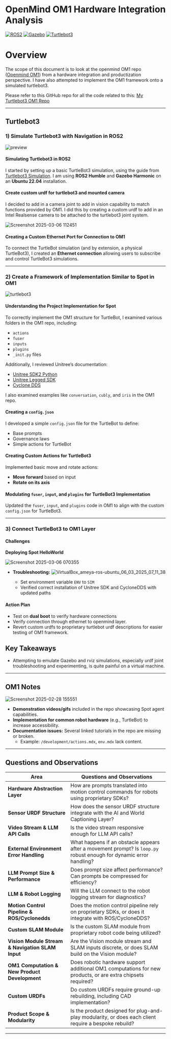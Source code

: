 # OpenMind OM1 Hardware Integration Analysis

[![ROS2](https://img.shields.io/badge/ROS2-Humble-blue)](https://docs.ros.org/en/humble/index.html)
[![Gazebo](https://img.shields.io/badge/Gazebo-Simulation-orange)](https://gazebosim.org/)
[![Turtlebot3](https://img.shields.io/badge/Turtlebot3-Robot-green)](https://emanual.robotis.com/docs/en/platform/turtlebot3/overview/)


# Overview

The scope of this document is to look at the openmind OM1 repo  ([Openmind OM1](https://github.com/OpenmindAGI/OM1)) from a hardware integration and productization perspective. 
I have also attempted to implement the OM1 framework onto a simulated turtlebot3.

Please refer to this GitHub repo for all the code related to this: 
[My Turtlebot3 OM1 Repo](https://github.com/acc1dentally/Turtlebot3---OM1.git)

---

## Turtlebot3

### 1) Simulate Turtlebot3 with Navigation in ROS2

![preview](https://github.com/user-attachments/assets/5e76b2ee-bb8d-4fff-9374-8e2a54b96083)


#### Simulating Turtlebot3 in ROS2
I started by setting up a basic TurtleBot3 simulation, using the guide from [Turtlebot3 Simulation](https://emanual.robotis.com/docs/en/platform/turtlebot3/simulation/).
I am using **ROS2 Humble** and **Gazebo Harmonic** on an **Ubuntu 22.04** installation.

#### Create custom urdf for turtlebot3 and mounted camera
I decided to add in a camera joint to add in vision capability to match functions provided by OM1. I did this by creating a custom urdf to add in an Intel Realsense camera to be attached to the turtlebot3 joint system.

![Screenshot 2025-03-06 112451](https://github.com/user-attachments/assets/e9be2c01-a111-4d39-abb5-7e64cce28b2d)



#### Creating a Custom Ethernet Port for Connection to OM1
To connect the TurtleBot simulation (and by extension, a physical TurtleBot3), I created an **Ethernet connection** allowing users to subscribe and control TurtleBot3 simulations.

---

### 2) Create a Framework of Implementation Similar to Spot in OM1


![turtlebot3](https://github.com/user-attachments/assets/6f49f6cc-8cc2-48e9-af41-fb0c66799bc4)

#### Understanding the Project Implementation for Spot
To correctly implement the OM1 structure for TurtleBot, I examined various folders in the OM1 repo, including:
- `actions`
- `fuser`
- `inputs`
- `plugins`
- `_init.py` files

Additionally, I reviewed Unitree’s documentation:
- [Unitree SDK2 Python](https://github.com/unitreerobotics/unitree_sdk2_python)
- [Unitree Legged SDK](https://github.com/unitreerobotics/unitree_legged_sdk)
- [Cyclone DDS](https://github.com/eclipse-cyclonedds/cyclonedds)

I also examined examples like `conversation`, `cubly`, and `iris` in the OM1 repo.

#### Creating a `config.json`
I developed a simple `config.json` file for the TurtleBot to define:
- Base prompts
- Governance laws
- Simple actions for TurtleBot

#### Creating Custom Actions for TurtleBot3
Implemented basic move and rotate actions:
- **Move forward** based on input
- **Rotate on its axis**

#### Modulating `fuser`, `input`, and `plugins` for TurtleBot3 Implementation
Updated the `fuser`, `input`, and `plugins` code in OM1 to align with the custom `config.json` for TurtleBot3.

---

### 3) Connect TurtleBot3 to OM1 Layer

#### Challenges
**Deploying Spot HelloWorld**

![Screenshot 2025-03-06 070355](https://github.com/user-attachments/assets/7a3da762-98d6-4ef5-93ca-03f884667b22)

- **Troubleshooting:**
![VirtualBox_ameya-ros-ubuntu_06_03_2025_07_11_38](https://github.com/user-attachments/assets/46fd02c8-8829-44d6-9b2c-27a03a6526e7)

  - Set environment variable `ENV` to `SIM`
  - Verified correct installation of Unitree SDK and CycloneDDS with updated paths

#### Action Plan
- Test on **dual boot** to verify hardware connections
- Verify connection through ethernet to openmind layer.
- Revert custom urdfs to proprietary turtlebot urdf descriptions for easier testing of OM1 framework. 	

## Key Takeaways
- Attempting to emulate Gazebo and rviz simulations, especially urdf joint troubleshooting and experimenting, is quite painful on a virtual machine. 


---

## OM1 Notes

![Screenshot 2025-02-28 155551](https://github.com/user-attachments/assets/b3c1d26e-ea71-4bc5-8145-15ea9cf71107)

- **Demonstration videos/gifs** included in the repo showcasing Spot agent capabilities.
- **Implementation for common robot hardware** (e.g., TurtleBot) to increase accessibility.
- **Documentation issues:** Several linked tutorials in the repo are missing or broken.
  - Example: `/development/actions.mdx`, `env.mdx` lack content.

---

## Questions and Observations

| Area | Questions and Observations |
|------|----------------------------|
| **Hardware Abstraction Layer** | How are prompts translated into motion control commands for robots using proprietary SDKs? |
| **Sensor URDF Structure** | How does the sensor URDF structure integrate with the AI and World Captioning Layer? |
| **Video Stream & LLM API Calls** | Is the video stream responsive enough for LLM API calls? |
| **External Environment Error Handling** | What happens if an obstacle appears after a movement prompt? Is `loop.py` robust enough for dynamic error handling? |
| **LLM Prompt Size & Performance** | Does prompt size affect performance? Can prompts be compressed for efficiency? |
| **LLM & Robot Logging** | Will the LLM connect to the robot logging stream for diagnostics? |
| **Motion Control Pipeline & ROS/Cyclonedds** | Does the motion control pipeline rely on proprietary SDKs, or does it integrate with ROS/CycloneDDS? |
| **Custom SLAM Module** | Is the custom SLAM module from proprietary robot code being utilized? |
| **Vision Module Stream & Navigation SLAM Input** | Are the Vision module stream and SLAM inputs discrete, or does SLAM build on the Vision module? |
| **OM1 Computation & New Product Development** | Does robotic hardware support additional OM1 computations for new products, or are extra chipsets required? |
| **Custom URDFs** | Do custom URDFs require ground-up rebuilding, including CAD implementation? |
| **Product Scope & Modularity** | Is the product designed for plug-and-play modularity, or does each client require a bespoke rebuild? |

---

